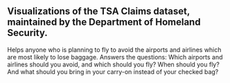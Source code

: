 ## Visualizations of the TSA Claims dataset, maintained by the Department of Homeland Security. 
Helps anyone who is planning to fly to avoid the airports and airlines which are most likely to lose baggage. Answers the questions: Which airports and airlines should you avoid, and which should you fly? When should you fly? And what should you bring in your carry-on instead of your checked bag?
